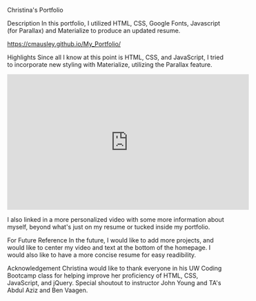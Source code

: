 Christina's Portfolio

Description
In this portfolio, I utilized HTML, CSS, Google Fonts, Javascript (for Parallax) and Materialize to produce an updated resume.

https://cmausley.github.io/My_Portfolio/

Highlights
Since all I know at this point is HTML, CSS, and JavaScript, I tried to incorporate new styling with Materialize, utilizing the Parallax feature. 

<iframe width="560" height="315" src="https://www.youtube.com/embed/cbRjd4FKuLk" frameborder="0" allow="accelerometer; autoplay; encrypted-media; gyroscope; picture-in-picture" allowfullscreen></iframe>

I also linked in a more personalized video with some more information about myself, beyond what's just on my resume or tucked inside my portfolio.

For Future Reference
In the future, I would like to add more projects, and would like to center my video and text at the bottom of the homepage. I would also like to have a more concise resume for easy readibility.

Acknowledgement
Christina would like to thank everyone in his UW Coding Bootcamp class for helping improve her proficiency of HTML, CSS, JavaScript, and jQuery. Special shoutout to instructor John Young and TA's Abdul Aziz and Ben Vaagen.




